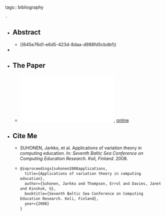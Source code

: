 tags:: bibliography

	-
- ## Abstract
	- ((645e76d1-e6d5-423d-8daa-d988fd5cbdbf))
-
- ## The Paper
	- ![local copy](../assets/applications-variation-theory-ce_1683912348537_0.pdf), [online](https://dl.acm.org/doi/pdf/10.5555/2449323.2449355)
- ## Cite Me
	- SUHONEN, Jarkko, et al. Applications of variation theory in computing education. In: *Seventh Baltic Sea Conference on Computing Education Research. Koli, Finland*. 2008.
	- ```
	  @inproceedings{suhonen2008applications,
	    title={Applications of variation theory in computing education},
	    author={Suhonen, Jarkko and Thompson, Errol and Davies, Janet and Kinshuk, G},
	    booktitle={Seventh Baltic Sea Conference on Computing Education Research. Koli, Finland},
	    year={2008}
	  }
	  ```